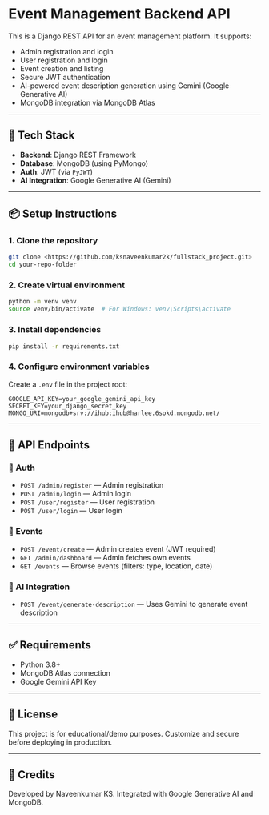 # Event Management Backend API

This is a Django REST API for an event management platform. It supports:

- Admin registration and login
- User registration and login
- Event creation and listing
- Secure JWT authentication
- AI-powered event description generation using Gemini (Google Generative AI)
- MongoDB integration via MongoDB Atlas

---

## 🚀 Tech Stack

- **Backend**: Django REST Framework
- **Database**: MongoDB (using PyMongo)
- **Auth**: JWT (via `PyJWT`)
- **AI Integration**: Google Generative AI (Gemini)

---

## 📦 Setup Instructions

### 1. Clone the repository
```bash
git clone <https://github.com/ksnaveenkumar2k/fullstack_project.git>
cd your-repo-folder
```

### 2. Create virtual environment
```bash
python -m venv venv
source venv/bin/activate  # For Windows: venv\Scripts\activate
```

### 3. Install dependencies
```bash
pip install -r requirements.txt
```

### 4. Configure environment variables
Create a `.env` file in the project root:

```env
GOOGLE_API_KEY=your_google_gemini_api_key
SECRET_KEY=your_django_secret_key
MONGO_URI=mongodb+srv://ihub:ihub@harlee.6sokd.mongodb.net/
```

---

## 🧪 API Endpoints

### 🔐 Auth
- `POST /admin/register` — Admin registration
- `POST /admin/login` — Admin login
- `POST /user/register` — User registration
- `POST /user/login` — User login

### 📅 Events
- `POST /event/create` — Admin creates event (JWT required)
- `GET /admin/dashboard` — Admin fetches own events
- `GET /events` — Browse events (filters: type, location, date)

### 🤖 AI Integration
- `POST /event/generate-description` — Uses Gemini to generate event description

---

## ✅ Requirements
- Python 3.8+
- MongoDB Atlas connection
- Google Gemini API Key

---

## 📄 License
This project is for educational/demo purposes. Customize and secure before deploying in production.

---

## 🙌 Credits
Developed by Naveenkumar KS. Integrated with Google Generative AI and MongoDB.
